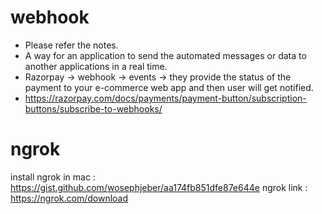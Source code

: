# webhook

  - Please refer the notes.
  - A way for an application to send the automated messages or data to another applications in a real time.
  - Razorpay -> webhook -> events -> they provide the status of the payment to your e-commerce web app and then user will get notified.
  - https://razorpay.com/docs/payments/payment-button/subscription-buttons/subscribe-to-webhooks/
       
# ngrok

install ngrok in mac : https://gist.github.com/wosephjeber/aa174fb851dfe87e644e
ngrok link : https://ngrok.com/download